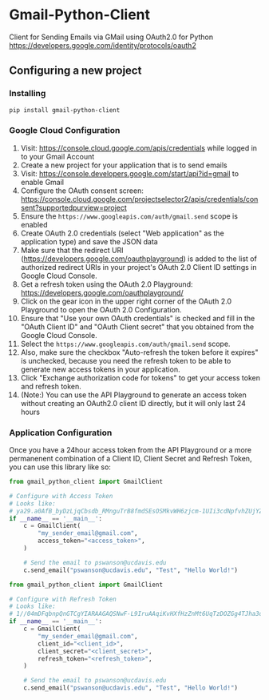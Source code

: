 # Gmail-Python-Client

Client for Sending Emails via GMail using OAuth2.0 for Python
https://developers.google.com/identity/protocols/oauth2

## Configuring a new project

### Installing

```sh
pip install gmail-python-client
```

### Google Cloud Configuration

1. Visit: https://console.cloud.google.com/apis/credentials while logged in to your Gmail Account
1. Create a new project for your application that is to send emails
1. Visit: https://console.developers.google.com/start/api?id=gmail to enable Gmail
1. Configure the OAuth consent screen: https://console.cloud.google.com/projectselector2/apis/credentials/consent?supportedpurview=project
1. Ensure the `https://www.googleapis.com/auth/gmail.send` scope is enabled
1. Create OAuth 2.0 credentials (select "Web application" as the application type) and save the JSON data
1. Make sure that the redirect URI (https://developers.google.com/oauthplayground) is added to the list of authorized redirect URIs in your project's OAuth 2.0 Client ID settings in Google Cloud Console.
1. Get a refresh token using the OAuth 2.0 Playground: https://developers.google.com/oauthplayground/
1. Click on the gear icon in the upper right corner of the OAuth 2.0 Playground to open the OAuth 2.0 Configuration.
1. Ensure that "Use your own OAuth credentials" is checked and fill in the "OAuth Client ID" and "OAuth Client secret" that you obtained from the Google Cloud Console.
1. Select the `https://www.googleapis.com/auth/gmail.send` scope.
1. Also, make sure the checkbox "Auto-refresh the token before it expires" is unchecked, because you need the refresh token to be able to generate new access tokens in your application.
1. Click "Exchange authorization code for tokens" to get your access token and refresh token.
1. (Note:) You can use the API Playground to generate an access token without creating an OAuth2.0 client ID directly, but it will only last 24 hours

### Application Configuration

Once you have a 24hour access token from the API Playground or a more permanenent combination of a Client ID, Client Secret and Refresh Token, you can use this library like so:

```python
from gmail_python_client import GmailClient

# Configure with Access Token
# Looks like:
# ya29.a0AfB_byDzLjqCbsdb_RMnguTrB8fmdSEsOSMkvWH6zjcm-1UIi3cdNpfvhZUjYZLVB7NrnNGJIEEatntXjBpc5Bk_cIGKgnjqtesO-HLT0H2Yiz-lZFviz3_UfaaoR8HLjmrKmm7VCkBZvdI0ABb4ADnY9fEKxcLMhR4daCgYKAQcSARASFQGOcNnCvZ0k13Q_KYFObZFjh5umXQ0171
if __name__ == '__main__':
    c = GmailClient(
        "my_sender_email@gmail.com",
        access_token="<access_token>",
    )

    # Send the email to pswanson@ucdavis.edu
    c.send_email("pswanson@ucdavis.edu", "Test", "Hello World!")
```

```python
from gmail_python_client import GmailClient

# Configure with Refresh Token
# Looks like:
# 1//04mDFqbnpQnGTCgYIARAAGAQSNwF-L9IruAAqiKvHXfHzZnMt6UqTzDOZGg4TJha3oCGa9utu_PwxfrmG-su47Qytt8m2eWDDwZo
if __name__ == '__main__':
    c = GmailClient(
        "my_sender_email@gmail.com",
        client_id="<client_id>",
        client_secret="<client_secret>",
        refresh_token="<refresh_token>",
    )

    # Send the email to pswanson@ucdavis.edu
    c.send_email("pswanson@ucdavis.edu", "Test", "Hello World!")
```

